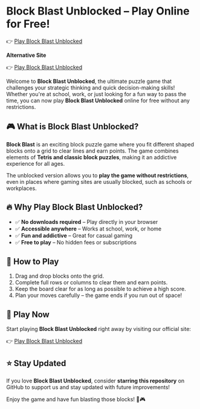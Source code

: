 # Block Blast Unblocked – Play Online for Free!  

👉 [Play Block Blast Unblocked](https://block-blast-unblocked-76.github.io/)

**Alternative Site**

👉 [Play Block Blast Unblocked](https://sites.google.com/view/block-blast-unblocked-76/)

Welcome to **Block Blast Unblocked**, the ultimate puzzle game that challenges your strategic thinking and quick decision-making skills! Whether you're at school, work, or just looking for a fun way to pass the time, you can now play **Block Blast Unblocked** online for free without any restrictions.  

## 🎮 What is Block Blast Unblocked?  
**Block Blast** is an exciting block puzzle game where you fit different shaped blocks onto a grid to clear lines and earn points. The game combines elements of **Tetris and classic block puzzles**, making it an addictive experience for all ages.  

The unblocked version allows you to **play the game without restrictions**, even in places where gaming sites are usually blocked, such as schools or workplaces.  

## 🔥 Why Play Block Blast Unblocked?  
- ✅ **No downloads required** – Play directly in your browser  
- ✅ **Accessible anywhere** – Works at school, work, or home  
- ✅ **Fun and addictive** – Great for casual gaming  
- ✅ **Free to play** – No hidden fees or subscriptions  

## 🚀 How to Play  
1. Drag and drop blocks onto the grid.  
2. Complete full rows or columns to clear them and earn points.  
3. Keep the board clear for as long as possible to achieve a high score.  
4. Plan your moves carefully – the game ends if you run out of space!  

## 🔗 Play Now  
Start playing **Block Blast Unblocked** right away by visiting our official site:  

👉 [Play Block Blast Unblocked](https://block-blast-unblocked-76.github.io/)  

## ⭐ Stay Updated  
If you love **Block Blast Unblocked**, consider **starring this repository** on GitHub to support us and stay updated with future improvements!  

Enjoy the game and have fun blasting those blocks! 🚀🎮
